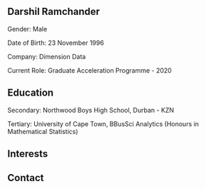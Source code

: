 ## Darshil Ramchander 

Gender: Male

Date of Birth: 23 November 1996

Company: Dimension Data 

Current Role: Graduate Acceleration Programme - 2020

## Education

Secondary: Northwood Boys High School, Durban - KZN

Tertiary: University of Cape Town, BBusSci Analytics (Honours in Mathematical Statistics) 


## Interests 


## Contact


